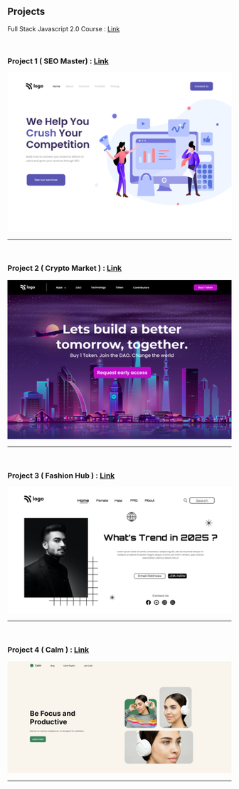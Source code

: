 ## Projects 

Full Stack Javascript 2.0 Course : [Link](https://ineuron.ai/course/Full-Stack-JavaScript-Bootcamp-2.0)

<br>

### Project 1 ( SEO Master) :  [Link](FSJS%202.0%20Project%2001/)

![image](./FSJS%202.0%20Project%2001/output.png)

---

<br>

### Project 2 ( Crypto Market ) :  [Link](FSJS%202.0%20Project%2002/)

![image](./FSJS%202.0%20Project%2002/output.png)

---

<br>

### Project 3 ( Fashion Hub ) :  [Link](FSJS%202.0%20Project%2003/)

![image](./FSJS%202.0%20Project%2003/output.png)

---

<br>

### Project 4 ( Calm ) :  [Link](FSJS%202.0%20Project%2004/)

![image](./FSJS%202.0%20Project%2004/output.png)

---
